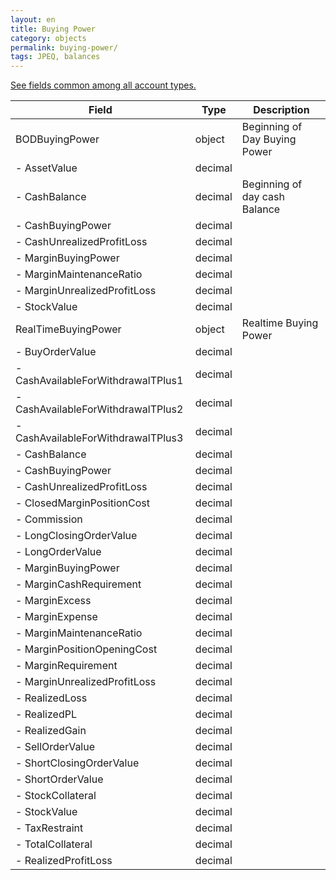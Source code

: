 ```yaml
---
layout: en
title: Buying Power
category: objects
permalink: buying-power/
tags: JPEQ, balances
---
```


[See fields common among all account types.](../account/)

| Field | Type | Description |
| ----- | ---- | ----------- |
| BODBuyingPower | object | Beginning of Day Buying Power |
| - AssetValue | decimal |  |
| - CashBalance | decimal | Beginning of day cash Balance |
| - CashBuyingPower  | decimal |  |
| - CashUnrealizedProfitLoss | decimal |  |
| - MarginBuyingPower | decimal |  |
| - MarginMaintenanceRatio | decimal |  |
| - MarginUnrealizedProfitLoss | decimal |  |
| - StockValue | decimal |  |
| RealTimeBuyingPower | object | Realtime Buying Power |
| - BuyOrderValue | decimal |  |
| - CashAvailableForWithdrawalTPlus1 | decimal |  |
| - CashAvailableForWithdrawalTPlus2 | decimal |  |
| - CashAvailableForWithdrawalTPlus3 | decimal |  |
| - CashBalance | decimal |  |
| - CashBuyingPower | decimal |  |
| - CashUnrealizedProfitLoss | decimal |  |
| - ClosedMarginPositionCost | decimal |  |
| - Commission | decimal |  |
| - LongClosingOrderValue | decimal |  |
| - LongOrderValue | decimal |  |
| - MarginBuyingPower | decimal |  |
| - MarginCashRequirement | decimal |  |
| - MarginExcess | decimal |  |
| - MarginExpense | decimal |  |
| - MarginMaintenanceRatio | decimal |  |
| - MarginPositionOpeningCost | decimal |  |
| - MarginRequirement | decimal |  |
| - MarginUnrealizedProfitLoss | decimal |  |
| - RealizedLoss | decimal |  |
| - RealizedPL | decimal |  |
| - RealizedGain | decimal |  |
| - SellOrderValue | decimal |  |
| - ShortClosingOrderValue | decimal |  |
| - ShortOrderValue | decimal |  |
| - StockCollateral | decimal |  |
| - StockValue | decimal |  |
| - TaxRestraint | decimal |  |
| - TotalCollateral | decimal |  |
| - RealizedProfitLoss | decimal |  |
